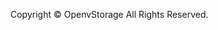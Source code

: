 Copyright &copy; OpenvStorage All Rights Reserved.

<script type="text/javascript">
	(function(i,s,o,g,r,a,m){i['GoogleAnalyticsObject']=r;i[r]=i[r]||function(){
		(i[r].q=i[r].q||[]).push(arguments)},i[r].l=1*new Date();a=s.createElement(o),
		m=s.getElementsByTagName(o)[0];a.async=1;a.src=g;m.parentNode.insertBefore(a,m)
	})(window,document,'script','//www.google-analytics.com/analytics.js','__gaTracker');

	__gaTracker('create', 'UA-33858052-9', 'auto');
	__gaTracker('set', 'forceSSL', true);
	__gaTracker('send','pageview');

</script>
